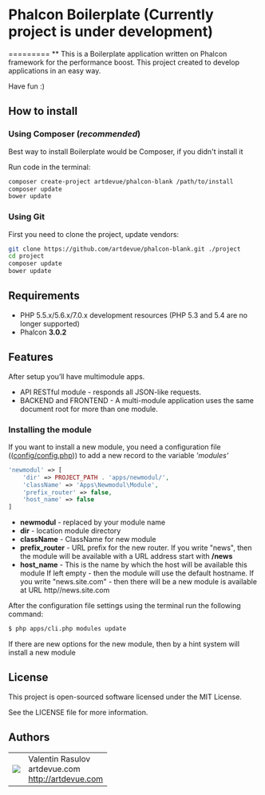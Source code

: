 # Phalcon Boilerplate (Currently project is under development)
=========
** This is a Boilerplate application written on Phalcon framework for the performance boost. This project created to develop applications in an easy way. 
   
   Have fun :) 

How to install
--------------

### Using Composer (*recommended*)

Best way to install Boilerplate would be Composer, if you didn't install it

Run code in the terminal:

```bash
composer create-project artdevue/phalcon-blank /path/to/install
composer update
bower update
```

### Using Git

First you need to clone the project, update vendors:

```bash
git clone https://github.com/artdevue/phalcon-blank.git ./project
cd project
composer update
bower update
```

Requirements
------------

* PHP 5.5.x/5.6.x/7.0.x development resources (PHP 5.3 and 5.4 are no longer supported)
* Phalcon **3.0.2**

Features
--------
After setup you’ll have multimodule apps.
* API RESTful module - responds all JSON-like requests.
* BACKEND and FRONTEND - A multi-module application uses the same document root for more than one module.

### Installing the module
If you want to install a new module, you need a configuration file (([config/config.php](https://github.com/artdevue/phalcon-blank/blob/master/config/config.php))) to add a new record to the variable *'modules'*
```php
'newmodul' => [
    'dir' => PROJECT_PATH . 'apps/newmodul/',
    'className' => 'Apps\Newmodul\Module',
    'prefix_router' => false,
    'host_name' => false
]
```
- **newmodul**      - replaced by your module name
- **dir**           - location module directory
- **className**     - ClassName for new module
- **prefix_router** - URL prefix for the new router. If you write "news", then the module will be available with a URL address start with **/news**
- **host_name**     - This is the name by which the host will be available this module If left empty - then the module will use the default hostname. If you write "news.site.com" - then there will be a new module is available at URL http//news.site.com

After the configuration file settings using the terminal run the following command:
```bash
$ php apps/cli.php modules update
```
If there are new options for the new module, then by a hint system will install a new module

License
-------

This project is open-sourced software licensed under the MIT License.

See the LICENSE file for more information.

Authors
-------
<table>
  <tr>
    <td><img src="http://www.gravatar.com/avatar/39ef1c740deff70b054c1d9ae8f86d02?s=60"></td><td valign="middle">Valentin Rasulov<br>artdevue.com<br><a href="http://artdevue.com">http://artdevue.com</a></td>
  </tr>
</table>